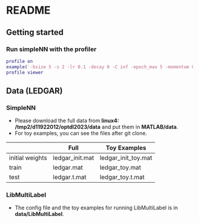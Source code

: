 # README

## Getting started
### Run simpleNN with the profiler
```matlab
profile on
example('-bsize 5 -s 2 -lr 0.1 -decay 0 -C inf -epoch_max 5 -momentum 0.9');
profile viewer
```

## Data (LEDGAR)

### SimpleNN
- Please download the full data from **linux4: /tmp2/d11922012/optdl2023/data** and put them in **MATLAB/data**.
- For toy examples, you can see the files after git clone.

|                     | Full                   |  Toy Examples         |
| ------------------- | ---------------------- | --------------------- |
|  initial weights    | ledgar_init.mat        |  ledgar_init_toy.mat  |
|  train              | ledgar.mat             |  ledgar_toy.mat       |
|  test               | ledgar.t.mat           |  ledgar_toy.t.mat     |

### LibMultiLabel
- The config file and the toy examples for running LibMultiLabel is in **data/LibMultiLabel**.